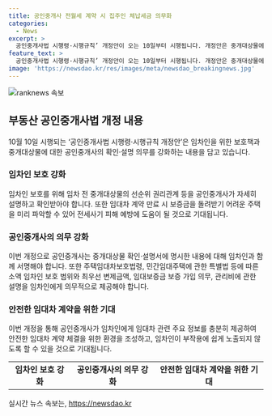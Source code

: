 ```yaml
---
title: 공인중개사 전월세 계약 시 집주인 체납세금 의무화
categories:
  - News
excerpt: >
  공인중개사법 시행령·시행규칙’ 개정안이 오는 10일부터 시행됩니다. 개정안은 중개대상물에 대한 공인중개사의 확인·설명 의무를 강화하며, 임차인의 보호 강화와 전세사기 예방을 목표로 합니다. 공인중개사는 중개대상물 확인·설명서를 통해 임차인에게 자세한 선순위 권리관계를 설명하고, 임차인의 보호법령에 따른 의무를 준수해야 합니다. 이로써 임차인은 임대차 계약의 안정성이 강화되고, 소액 임차인의 보호 범위가 확대될 것으로 기대됩니다.
feature_text: >
  공인중개사법 시행령·시행규칙’ 개정안이 오는 10일부터 시행됩니다. 개정안은 중개대상물에 대한 공인중개사의 확인·설명 의무를 강화하며, 임차인의 보호 강화와 전세사기 예방을 목표로 합니다. 공인중개사는 중개대상물 확인·설명서를 통해 임차인에게 자세한 선순위 권리관계를 설명하고, 임차인의 보호법령에 따른 의무를 준수해야 합니다. 이로써 임차인은 임대차 계약의 안정성이 강화되고, 소액 임차인의 보호 범위가 확대될 것으로 기대됩니다.
image: 'https://newsdao.kr/res/images/meta/newsdao_breakingnews.jpg'
---
```


<p><img src="https://newsdao.kr/res/images/meta/newsdao_breakingnews.jpg" alt="ranknews 속보" /></p>

<h2 data-ke-size="size26">부동산 공인중개사법 개정 내용</h2>

<p data-ke-size="size16">10월 10일 시행되는 ‘공인중개사법 시행령·시행규칙 개정안’은 임차인을 위한 보호책과 중개대상물에 대한 공인중개사의 확인·설명 의무를 강화하는 내용을 담고 있습니다.</p>

<h3>임차인 보호 강화</h3>

<p data-ke-size="size16">임차인 보호를 위해 임차 전 중개대상물의 선순위 권리관계 등을 공인중개사가 자세히 설명하고 확인받아야 합니다. 또한 임대차 계약 만료 시 보증금을 돌려받기 어려운 주택을 미리 파악할 수 있어 전세사기 피해 예방에 도움이 될 것으로 기대됩니다.</p>

<h3>공인중개사의 의무 강화</h3>

<p data-ke-size="size16">이번 개정으로 공인중개사는 중개대상물 확인·설명서에 명시한 내용에 대해 임차인과 함께 서명해야 합니다. 또한 주택임대차보호법령, 민간임대주택에 관한 특별법 등에 따른 소액 임차인 보호 범위와 최우선 변제금액, 임대보증금 보증 가입 의무, 관리비에 관한 설명을 임차인에게 의무적으로 제공해야 합니다.</p>

<h3>안전한 임대차 계약을 위한 기대</h3>

<p data-ke-size="size16">이번 개정을 통해 공인중개사가 임차인에게 임대차 관련 주요 정보를 충분히 제공하여 안전한 임대차 계약 체결을 위한 환경을 조성하고, 임차인이 부작용에 쉽게 노출되지 않도록 할 수 있을 것으로 기대됩니다.</p>

<table>
    <tr>
        <td style="text-align: center; height: 17px;"><b>임차인 보호 강화</b></td>
        <td style="text-align: center; height: 17px;"><b>공인중개사의 의무 강화</b></td>
        <td style="text-align: center; height: 17px;"><b>안전한 임대차 계약을 위한 기대</b></td>
    </tr>
</table>
실시간 뉴스 속보는, <a href="https://newsdao.kr" rel="dofollow">https://newsdao.kr</a>


